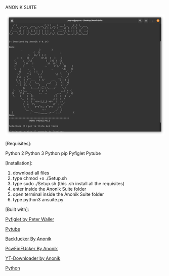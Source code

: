 ANONIK SUITE


<img src="https://raw.githubusercontent.com/anonik9900/Anonik-Suite/main/preview.png"></img>

[Requisites]:

Python 2
Python 3
Python pip
Pyfiglet
Pytube

[Installation]:

1) download all files
2) type chmod +x ./Setup.sh
3) type sudo ./Setup.sh (this .sh install all the requisites)
4) enter inside the Anonik Suite folder
5) open terminal inside the Anonik Suite folder
7) type python3 ansuite.py

[Built with]:

<a href="https://pypi.org/project/pyfiglet/0.7/">Pyfiglet by Peter Waller</a>

<a href="https://pytube.io/en/latest/">Pytube</a>

<a href="https://github.com/anonik9900/BackFucker">Backfucker By Anonik</a>

<a href="https://github.com/anonik9900/PswFinFUcker">PswFinFUcker By Anonik</a>

<a href="https://github.com/anonik9900/YT-Downloader.py">YT-Downloader by Anonik</a>

<a href="https://www.python.org/">Python</a>
